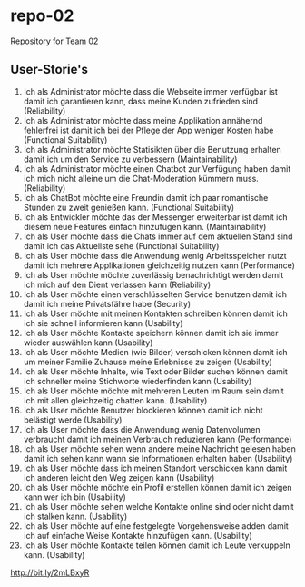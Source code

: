 # repo-02
Repository for Team 02

## User-Storie's
1. Ich als Administrator möchte dass die Webseite immer verfügbar ist damit ich garantieren kann, dass meine Kunden zufrieden sind  (Reliability)
2. Ich als Administrator möchte dass meine Applikation annähernd fehlerfrei ist damit ich bei der Pflege der App weniger Kosten habe  (Functional Suitability)
3. Ich als Administrator möchte Statisikten über die Benutzung erhalten damit ich um den Service zu verbessern  (Maintainability)
4. Ich als Administrator möchte einen Chatbot zur Verfügung haben damit ich mich nicht alleine um die Chat-Moderation kümmern muss.  (Reliability)
5. Ich als ChatBot möchte eine Freundin damit ich paar romantische Stunden zu zweit genießen kann.  (Functional Suitability)
6. Ich als Entwickler möchte das der Messenger erweiterbar ist damit ich diesem neue Features einfach hinzufügen kann.  (Maintainability)
7. Ich als User möchte dass die Chats immer auf dem aktuellen Stand sind damit ich das Aktuellste sehe  (Functional Suitability)
8. Ich als User möchte dass die Anwendung wenig Arbeitsspeicher nutzt damit ich mehrere Applikationen gleichzeitig nutzen kann  (Performance)
9. Ich als User möchte möchte zuverlässig benachrichtigt werden damit ich mich auf den Dient verlassen kann  (Reliability)
10. Ich als User möchte einen verschlüsselten Service benutzen  damit ich damit ich meine Privatsfähre habe  (Security)
11. Ich als User möchte mit meinen Kontakten schreiben können damit ich ich sie schnell informieren kann  (Usability)
12. Ich als User möchte Kontakte speichern können damit ich sie immer wieder auswählen kann  (Usability)
13. Ich als User möchte Medien (wie Bilder) verschicken können damit ich um meiner Familie Zuhause meine Erlebnisse zu zeigen  (Usability)
14. Ich als User möchte Inhalte, wie Text oder Bilder suchen können damit ich schneller meine Stichworte wiederfinden kann  (Usability)
15. Ich als User möchte möchte mit mehreren Leuten im Raum sein damit ich mit allen gleichzeitig chatten kann.  (Usability)
16. Ich als User möchte Benutzer blockieren können damit ich nicht belästigt werde  (Usability)
17. Ich als User möchte dass die Anwendung wenig Datenvolumen verbraucht  damit ich meinen Verbrauch reduzieren kann  (Performance)
18. Ich als User möchte sehen wenn andere meine Nachricht gelesen haben  damit ich sehen kann wann sie Informationen erhalten haben  (Usability)
19. Ich als User möchte dass ich meinen Standort verschicken kann  damit ich anderen leicht den Weg zeigen kann   (Usability)
20. Ich als User  möchte möchte ein Profil erstellen können damit ich zeigen kann wer ich bin  (Usability)
21. Ich als User  möchte sehen welche Kontakte online sind oder nicht damit ich stalken kann.  (Usability)
22. Ich als User  möchte auf eine festgelegte Vorgehensweise adden damit ich auf einfache Weise Kontakte hinzufügen kann.  (Usability)
23. Ich als User  möchte Kontakte teilen können damit ich Leute verkuppeln kann.  (Usability)


  http://bit.ly/2mLBxyR
